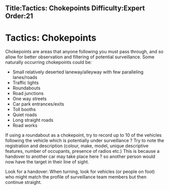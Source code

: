 Title:Tactics: Chokepoints
Difficulty:Expert
Order:21
---
<h1>Tactics: Chokepoints</h1><p>Chokepoints are areas that anyone following you must pass through, and so allow for better observation and filtering of potential surveillance. Some naturally occurring chokepoints could be:<ul><li>Small relatively deserted laneway/alleyway with few paralleling lanes/roads</li><li>Traffic lights</li><li>Roundabouts</li><li>Road junctions</li><li>One way streets</li><li>Car park entrances/exits</li><li>Toll booths</li><li>Quiet roads</li><li>Long straight roads</li><li>Road works</li></ul></p><p>If using a roundabout as a chokepoint, try to record up to 10 of the vehicles following the vehicle which is potentially under surveillance  ? Try to note the registration and description (colour, make, model, unique descriptive features, number of occupants, presence of radios etc.) This is because a handover to another car may take place here ? so another person would now have the target in their line of sight. </p><p>Look for a handover: When turning, look for vehicles (or people on foot) who might match the profile of surveillance team members but then continue straight.</p>